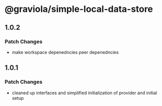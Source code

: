 # @graviola/simple-local-data-store

## 1.0.2

### Patch Changes

- make workspace depenedncies peer depenedncies

## 1.0.1

### Patch Changes

- cleaned up interfaces and simplified initialization of provider and initial setup
